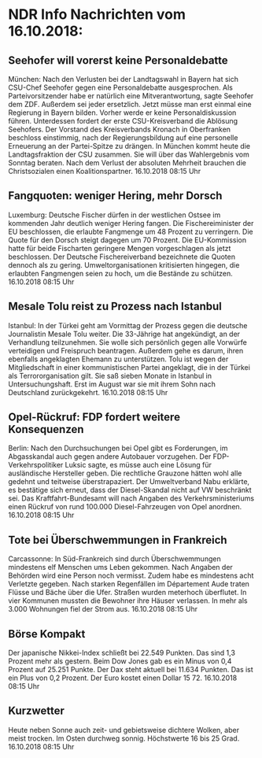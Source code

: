 # NDR Info Nachrichten vom 16.10.2018:


## Seehofer will vorerst keine Personaldebatte
München:	        Nach den Verlusten bei der Landtagswahl in Bayern hat sich CSU-Chef Seehofer gegen eine Personaldebatte ausgesprochen. Als Parteivorsitzender habe er natürlich eine Mitverantwortung, sagte Seehofer dem ZDF. Außerdem sei jeder ersetzlich. Jetzt müsse man erst einmal eine Regierung in Bayern bilden. Vorher werde er keine Personaldiskussion führen. Unterdessen fordert der erste CSU-Kreisverband die Ablösung Seehofers. Der Vorstand des Kreisverbands Kronach in Oberfranken beschloss einstimmig, nach der Regierungsbildung auf eine personelle Erneuerung an der Partei-Spitze zu drängen. In München kommt heute die Landtagsfraktion der CSU zusammen. Sie will über das Wahlergebnis vom Sonntag beraten. Nach dem Verlust der absoluten Mehrheit brauchen die Christsozialen einen Koalitionspartner. 16.10.2018 08:15 Uhr 

## Fangquoten: weniger Hering, mehr Dorsch
Luxemburg:	Deutsche Fischer dürfen in der westlichen Ostsee im kommenden Jahr deutlich weniger Hering fangen. Die Fischereiminister der EU beschlossen, die erlaubte Fangmenge um 48 Prozent zu verringern. Die Quote für den Dorsch steigt dagegen um 70 Prozent. Die EU-Kommission hatte für beide Fischarten geringere Mengen vorgeschlagen als jetzt beschlossen. Der Deutsche Fischereiverband bezeichnete die Quoten dennoch als zu gering. Umweltorganisationen kritisierten hingegen, die erlaubten Fangmengen seien zu hoch, um die Bestände zu schützen. 16.10.2018 08:15 Uhr 

## Mesale Tolu reist zu Prozess nach Istanbul
Istanbul: In der Türkei geht am Vormittag der Prozess gegen die deutsche Journalistin Mesale Tolu weiter. Die 33-Jährige hat angekündigt, an der Verhandlung teilzunehmen. Sie wolle sich persönlich gegen alle Vorwürfe verteidigen und Freispruch beantragen. Außerdem gehe es darum, ihren ebenfalls angeklagten Ehemann zu unterstützen. Tolu ist wegen der Mitgliedschaft in einer kommunistischen Partei angeklagt, die in der Türkei als Terrororganisation gilt. Sie saß sieben Monate in Istanbul in Untersuchungshaft. Erst im August war sie mit ihrem Sohn nach Deutschland zurückgekehrt. 16.10.2018 08:15 Uhr 

## Opel-Rückruf: FDP fordert weitere Konsequenzen
Berlin: Nach den Durchsuchungen bei Opel gibt es Forderungen, im Abgasskandal auch gegen andere Autobauer vorzugehen. Der FDP-Verkehrspolitiker Luksic sagte, es müsse auch eine Lösung für ausländische Hersteller geben. Die rechtliche Grauzone hätten wohl alle gedehnt und teitweise überstrapaziert. Der Umweltverband Nabu erklärte, es bestätige sich erneut, dass der Diesel-Skandal nicht auf VW beschränkt sei. Das Kraftfahrt-Bundesamt will nach Angaben des Verkehrsministeriums einen Rückruf von rund 100.000 Diesel-Fahrzeugen von Opel anordnen. 16.10.2018 08:15 Uhr 

## Tote bei Überschwemmungen in Frankreich
Carcassonne: In Süd-Frankreich sind durch Überschwemmungen mindestens elf Menschen ums Leben gekommen. Nach Angaben der Behörden wird eine Person noch vermisst. Zudem habe es mindestens acht Verletzte gegeben. Nach starken Regenfällen im Département Aude traten Flüsse und Bäche über die Ufer. Straßen wurden meterhoch überflutet. In vier Kommunen mussten die Bewohner ihre Häuser verlassen. In mehr als 3.000 Wohnungen fiel der Strom aus. 16.10.2018 08:15 Uhr 

## Börse Kompakt
Der japanische Nikkei-Index schließt bei 22.549 Punkten. Das sind  1,3 Prozent mehr als gestern. Beim Dow Jones gab es ein Minus von 0,4 Prozent auf 25.251 Punkte. Der Dax steht aktuell bei 11.634 Punkten. Das ist ein Plus von 0,2 Prozent. Der Euro kostet einen Dollar 15 72. 16.10.2018 08:15 Uhr 

## Kurzwetter
Heute neben Sonne auch zeit- und gebietsweise dichtere Wolken, aber meist trocken. Im Osten durchweg sonnig. Höchstwerte 16 bis 25 Grad. 16.10.2018 08:15 Uhr 
